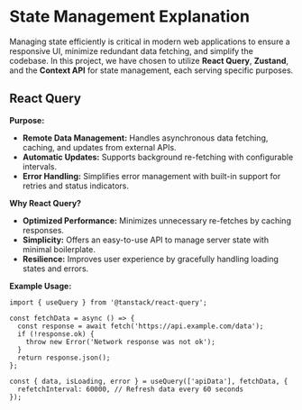 # State Management Explanation

Managing state efficiently is critical in modern web applications to ensure a responsive UI, minimize redundant data fetching, and simplify the codebase. In this project, we have chosen to utilize **React Query**, **Zustand**, and the **Context API** for state management, each serving specific purposes.

## React Query

**Purpose:**  
- **Remote Data Management:** Handles asynchronous data fetching, caching, and updates from external APIs.
- **Automatic Updates:** Supports background re-fetching with configurable intervals.
- **Error Handling:** Simplifies error management with built-in support for retries and status indicators.

**Why React Query?**  
- **Optimized Performance:** Minimizes unnecessary re-fetches by caching responses.
- **Simplicity:** Offers an easy-to-use API to manage server state with minimal boilerplate.
- **Resilience:** Improves user experience by gracefully handling loading states and errors.

**Example Usage:**
```tsx
import { useQuery } from '@tanstack/react-query';

const fetchData = async () => {
  const response = await fetch('https://api.example.com/data');
  if (!response.ok) {
    throw new Error('Network response was not ok');
  }
  return response.json();
};

const { data, isLoading, error } = useQuery(['apiData'], fetchData, {
  refetchInterval: 60000, // Refresh data every 60 seconds
});
